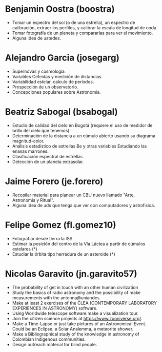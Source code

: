 Benjamin Oostra (boostra)
=========================

- Tomar un espectro del sol (o de una estrella), un espectro de calibración, extraer los perfiles, y calibrar la escala de longitud de onda. 
- Tomar fotografía de un planeta y compararlas para ver el movimiento.
- Alguna idea de ustedes.

Alejandro Garcia (josegarg)
===========================
- Supernovas y cosmología.
- Variables Cefeidas y medición de distancias.
- Variabilidad estelar, calculo de períodos.
- Prospección de un observatorio.
- Concepciones populares sobre Astronomía.


Beatriz Sabogal (bsabogal)
==========================
- Estudio de calidad del cielo en Bogotá (requiere el uso de medidor de brillo del cielo que tenemos)
- Determinación de la distancia a un cúmulo abierto usando su diagrama magnitud-color. 
- Análisis estadístico de estrellas Be y otras variables Estudiando las enanas marrones.
- Clasificación espectral de estrellas.
- Detección de un planeta extrasolar.


Jaime Forero (je.forero)
========================
- Recopilar material para planear un CBU nuevo llamado "Arte, Astronomia y Ritual". 
- Alguna idea de uds que tenga que ver con computadores y astrofisica.

Felipe Gomez (fl.gomez10)
=========================
- Fotografiar desde tierra la ISS.
- Estimar la posición del centro de la Vía Láctea a partir de cúmulos estelares (*)
- Estudiar la órbita tipo herradura de un asteroide (*)

Nicolas Garavito (jn.garavito57)
================================
- The probability of get in touch with an other human civilization
- Study the basics of radio astronomy and the possibility of make measurements with the antenna@uniandes.
- Make at least 2 exercises of the CLEA (CONTEMPORARY LABORATORY EXPERIENCES IN ASTRONOMY) software.
- Using Worldwide telescope software make a visualization tour.
- Join the citizen science projects at https://www.zooniverse.org/.
- Make a Time-Lapse or just take pictures of an Astronomical Event. Could be an Eclipse, a Solar Analemma, a meteorite shower.
- Make a Bibliographical study of the knowledge in astronomy of Colombian Indigenous communities. 
- Design outreach material for blind people.




